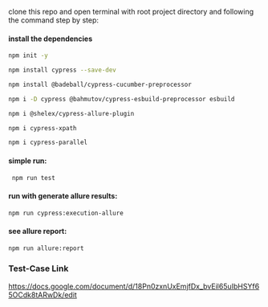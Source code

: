  clone this repo and open terminal with root project directory and following the command step by step:
 #### install the dependencies
 ```bash
 npm init -y
 ```
 ```bash
 npm install cypress --save-dev
 ```
 ```bash
 npm install @badeball/cypress-cucumber-preprocessor
 ```
 ```bash
 npm i -D cypress @bahmutov/cypress-esbuild-preprocessor esbuild
 ```
 ```bash
 npm i @shelex/cypress-allure-plugin
 ```
 ```bash
 npm i cypress-xpath
 ```
  ```bash
 npm i cypress-parallel
 ```
 
 #### simple run:
 
 ```bash
  npm run test
 ```
 #### run with generate allure results:
  ```bash
  npm run cypress:execution-allure
 ```
 #### see allure report:
  ```bash
  npm run allure:report 
 ```

 ### Test-Case Link
 https://docs.google.com/document/d/18Pn0zxnUxEmjfDx_bvEil65uIbHSYf65OCdk8tARwDk/edit